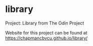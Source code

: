 # library
Project: Library from The Odin Project

Website for this project can be found at https://chapmancbvcu.github.io/library/ 
